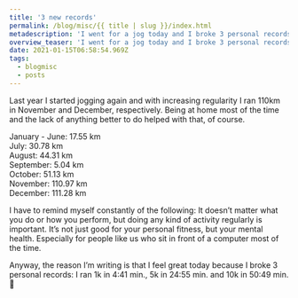 ```yaml
---
title: '3 new records'
permalink: /blog/misc/{{ title | slug }}/index.html
metadescription: 'I went for a jog today and I broke 3 personal records.'
overview_teaser: 'I went for a jog today and I broke 3 personal records. 🎉'
date: 2021-01-15T06:58:54.969Z
tags:
  - blogmisc
  - posts
---
```


Last year I started jogging again and with increasing regularity I ran 110km in November and December, respectively. Being at home most of the time and the lack of anything better to do helped with that, of course.

January - June: 17.55 km  
July: 30.78 km  
August: 44.31 km  
September: 5.04 km  
October: 51.13 km  
November: 110.97 km  
December: 111.28 km

I have to remind myself constantly of the following: It doesn’t matter what you do or how you perform, but doing any kind of activity regularly is important. It’s not just good for your personal fitness, but your mental health. Especially for people like us who sit in front of a computer most of the time.

Anyway, the reason I’m writing is that I feel great today because I broke 3 personal records: I ran 1k in 4:41 min., 5k in 24:55 min. and 10k in 50:49 min. 🎉
